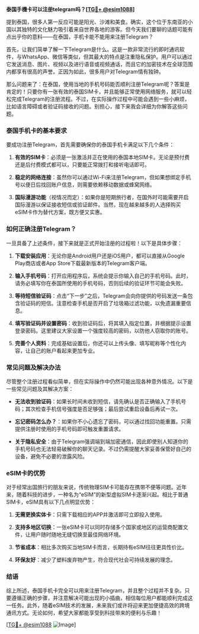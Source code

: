 **泰国手機卡可以注册telegram吗？[[TG💪+ @esim1088](https://t.me/s/esim1088)]**

提到泰国，很多人第一反应可能是阳光、沙滩和美食。确实，这个位于东南亚的小国以其独特的文化魅力吸引着来自世界各地的游客。但今天我们要聊的话题可能有点出乎你的意料——在泰国，手机卡能不能用来注册Telegram？

首先，让我们简单了解一下Telegram是什么。这是一款非常流行的即时通讯软件，与WhatsApp、微信等类似，但其最大的特点是注重隐私保护。用户可以通过它发送消息、图片、视频以及进行语音或视频通话，而且它的加密技术在全球范围内都享有很高的声誉。正因为如此，很多用户对Telegram情有独钟。

那么问题来了：在泰国，使用当地的手机号码能否顺利注册Telegram呢？答案是肯定的！只要你有一张有效的泰国SIM卡，并且能够正常使用网络服务，就可以轻松完成Telegram的注册流程。不过，在实际操作过程中可能会遇到一些小麻烦，比如语言障碍或者验证码接收的问题。别担心，接下来我会详细为你解答这些问题。

### 泰国手机卡的基本要求

要成功注册Telegram，首先需要确保你的泰国手机卡满足以下几个条件：

1. **有效的SIM卡**：必须是一张激活并正在使用的泰国本地SIM卡。无论是预付费还是后付费模式都可以，只要能正常拨打和接听电话即可。
   
2. **稳定的网络连接**：虽然你可以通过Wi-Fi来注册Telegram，但如果想绑定手机号以便日后找回账户信息，则需要依赖移动数据或蜂窝网络。

3. **国际漫游功能**（视情况而定）：如果你是短期旅行者，在国外时可能需要开启国际漫游以保证接收短信或验证邮件。当然，现在越来越多的人选择购买eSIM卡作为替代方案，既方便又实惠。

### 如何正确注册Telegram？

一旦具备了上述条件，接下来就是正式开始注册的过程啦！以下是具体步骤：

1. **下载安装应用**：无论你是Android用户还是iOS用户，都可以直接从Google Play商店或者App Store下载最新版本的Telegram客户端。

2. **输入手机号码**：打开应用程序后，系统会提示你输入自己的手机号码。此时，请务必填写你在泰国所使用的手机号码，否则后续的验证环节可能会失败。

3. **等待短信验证码**：点击“下一步”之后，Telegram会向你提供的号码发送一条包含验证码的短信。注意检查手机是否开启了垃圾箱过滤功能，以免遗漏重要信息。

4. **填写验证码并设置密码**：收到验证码后，将其填入指定位置，并根据提示设置登录密码。这里建议大家设置一个强度较高的密码，以防他人窃取你的账号。

5. **完善个人资料**：完成基础设置后，你还可以上传头像、填写昵称等个性化内容，让自己的账户看起来更加专业。

### 常见问题及解决办法

尽管整个注册过程看似简单，但在实际操作中仍然可能出现各种意外情况。以下是一些常见问题及其解决方案：

- **无法收到验证码**：如果长时间未收到短信，请先确认是否正确输入了手机号码；其次检查手机信号强度是否足够强；最后尝试重启设备后再试一次。

- **忘记密码怎么办？**：如果你不小心遗忘了密码，可以通过找回功能重置。只需提供注册时使用的手机号码即可触发重置请求。

- **关于隐私安全**：由于Telegram强调端到端加密通信，因此即使别人知道你的手机号码也无法轻易破解你的聊天记录。不过仍需提醒大家妥善保管好自己的设备，避免不必要的泄露风险。

### eSIM卡的优势

对于经常出国旅行的朋友来说，传统物理SIM卡可能存在携带不便等问题。近年来，随着科技的进步，一种名为“eSIM”的新型虚拟SIM卡逐渐兴起。相比于普通SIM卡，eSIM具有以下几点明显优势：

1. **无需更换实体卡**：只需下载相应的APP并激活即可立即投入使用。
   
2. **支持多地区切换**：一张eSIM卡可以同时存储多个国家或地区的运营商配置文件，让用户随时随地无缝切换至最佳网络环境。

3. **节省成本**：相比多次购买当地SIM卡而言，长期持有eSIM往往更具性价比。

4. **环保友好**：减少了塑料废弃物产生，符合现代社会可持续发展的理念。

### 结语

综上所述，泰国手机卡完全可以用来注册Telegram，并且整个过程并不复杂。只要遵循正确的步骤，并注意解决可能出现的小插曲，相信每位用户都能顺利完成这一任务。此外，随着eSIM技术的发展，未来我们或许将迎来更加便捷高效的跨境通讯方式。无论如何，希望大家都能享受到科技带来的便利与乐趣！

[[TG💪+ @esim1088](https://t.me/s/esim1088) ![Image](https://i.postimg.cc/4NQfJmqS/Snipaste-2025-05-13-00-14-12.png)]